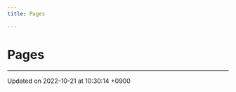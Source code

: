 ```yaml
---
title: Pages

---
```


# Pages







-------------------------------

Updated on 2022-10-21 at 10:30:14 +0900

